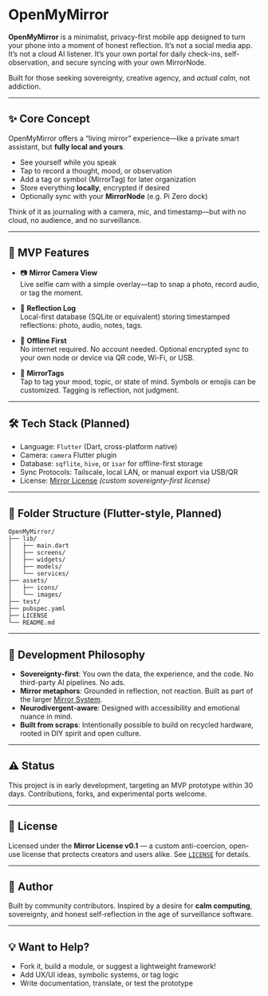 # OpenMyMirror

**OpenMyMirror** is a minimalist, privacy-first mobile app designed to turn your phone into a moment of honest reflection. It’s not a social media app. It’s not a cloud AI listener. It’s your own portal for daily check-ins, self-observation, and secure syncing with your own MirrorNode.

Built for those seeking sovereignty, creative agency, and *actual calm*, not addiction.

---

## ✨ Core Concept

OpenMyMirror offers a “living mirror” experience—like a private smart assistant, but **fully local and yours**.

- See yourself while you speak
- Tap to record a thought, mood, or observation
- Add a tag or symbol (MirrorTag) for later organization
- Store everything **locally**, encrypted if desired
- Optionally sync with your **MirrorNode** (e.g. Pi Zero dock)

Think of it as journaling with a camera, mic, and timestamp—but with no cloud, no audience, and no surveillance.

---

## 🧩 MVP Features

- 📷 **Mirror Camera View**\
  Live selfie cam with a simple overlay—tap to snap a photo, record audio, or tag the moment.

- 🧠 **Reflection Log**\
  Local-first database (SQLite or equivalent) storing timestamped reflections: photo, audio, notes, tags.

- 🔐 **Offline First**\
  No internet required. No account needed. Optional encrypted sync to your own node or device via QR code, Wi-Fi, or USB.

- 🍿 **MirrorTags**\
  Tap to tag your mood, topic, or state of mind. Symbols or emojis can be customized. Tagging is reflection, not judgment.

---

## 🛠️ Tech Stack (Planned)

- Language: `Flutter` (Dart, cross-platform native)
- Camera: `camera` Flutter plugin
- Database: `sqflite`, `hive`, or `isar` for offline-first storage
- Sync Protocols: Tailscale, local LAN, or manual export via USB/QR
- License: [Mirror License](../LICENSE) *(custom sovereignty-first license)*

---

## 📆 Folder Structure (Flutter-style, Planned)

```
OpenMyMirror/
├── lib/
│   ├── main.dart
│   ├── screens/
│   ├── widgets/
│   ├── models/
│   └── services/
├── assets/
│   ├── icons/
│   └── images/
├── test/
├── pubspec.yaml
├── LICENSE
└── README.md
```

---

## 🌱 Development Philosophy

- **Sovereignty-first**: You own the data, the experience, and the code. No third-party AI pipelines. No ads.
- **Mirror metaphors**: Grounded in reflection, not reaction. Built as part of the larger [Mirror System](https://github.com/yourrepo/mirror-core).
- **Neurodivergent-aware**: Designed with accessibility and emotional nuance in mind.
- **Built from scraps**: Intentionally possible to build on recycled hardware, rooted in DIY spirit and open culture.

---

## ⚠️ Status

This project is in early development, targeting an MVP prototype within 30 days. Contributions, forks, and experimental ports welcome.

---

## 🪮 License

Licensed under the **Mirror License v0.1** — a custom anti-coercion, open-use license that protects creators and users alike. See [`LICENSE`](./LICENSE) for details.

---

## 👤 Author

Built by community contributors.
Inspired by a desire for **calm computing**, sovereignty, and honest self-reflection in the age of surveillance software.

---

## 💡 Want to Help?

- Fork it, build a module, or suggest a lightweight framework!
- Add UX/UI ideas, symbolic systems, or tag logic
- Write documentation, translate, or test the prototype

